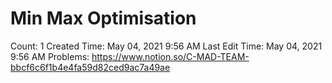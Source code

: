 # Min Max Optimisation

Count: 1
Created Time: May 04, 2021 9:56 AM
Last Edit Time: May 04, 2021 9:56 AM
Problems: https://www.notion.so/C-MAD-TEAM-bbcf6c6f1b4e4fa59d82ced9ac7a49ae